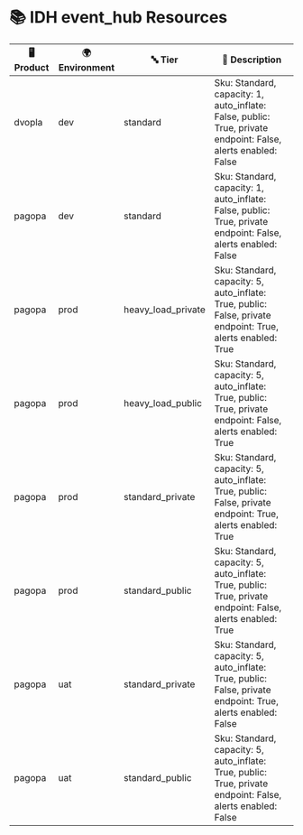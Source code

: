 # 📚 IDH event_hub Resources

| 🖥️ Product  | 🌍 Environment | 🔤 Tier | 📝 Description |
|-------------|----------------|---------|----------------|
| dvopla | dev |  standard | Sku: Standard, capacity: 1, auto_inflate: False, public: True, private endpoint: False, alerts enabled: False |
| pagopa | dev |  standard | Sku: Standard, capacity: 1, auto_inflate: False, public: True, private endpoint: False, alerts enabled: False |
| pagopa | prod |  heavy_load_private | Sku: Standard, capacity: 5, auto_inflate: True, public: False, private endpoint: True, alerts enabled: True |
| pagopa | prod |  heavy_load_public | Sku: Standard, capacity: 5, auto_inflate: True, public: True, private endpoint: False, alerts enabled: True |
| pagopa | prod |  standard_private | Sku: Standard, capacity: 5, auto_inflate: True, public: False, private endpoint: True, alerts enabled: True |
| pagopa | prod |  standard_public | Sku: Standard, capacity: 5, auto_inflate: True, public: True, private endpoint: False, alerts enabled: True |
| pagopa | uat |  standard_private | Sku: Standard, capacity: 5, auto_inflate: True, public: False, private endpoint: True, alerts enabled: False |
| pagopa | uat |  standard_public | Sku: Standard, capacity: 5, auto_inflate: True, public: True, private endpoint: False, alerts enabled: False |
